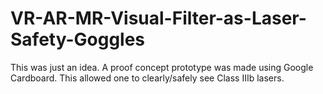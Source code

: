 # VR-AR-MR-Visual-Filter-as-Laser-Safety-Goggles

This was just an idea. A proof concept prototype was made using Google Cardboard. This allowed one to clearly/safely see Class IIIb lasers. 
